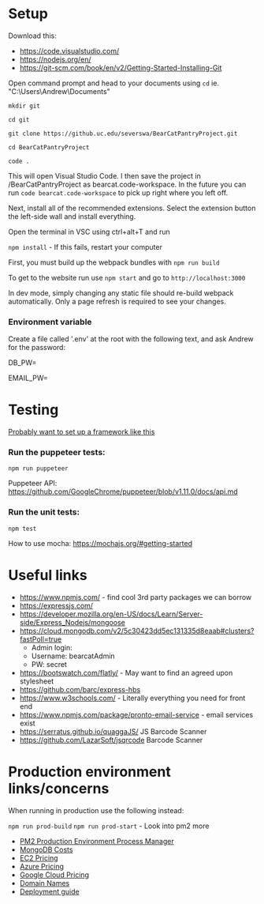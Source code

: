 # Setup

Download this:

- https://code.visualstudio.com/
- https://nodejs.org/en/
- https://git-scm.com/book/en/v2/Getting-Started-Installing-Git

Open command prompt and head to your documents using `cd` ie. "C:\Users\Andrew\Documents"

`mkdir git`

`cd git`

`git clone https://github.uc.edu/severswa/BearCatPantryProject.git`

`cd BearCatPantryProject`

`code .`

This will open Visual Studio Code. I then save the project in /BearCatPantryProject as bearcat.code-workspace. In the future you can run `code bearcat.code-workspace` to pick up right where you left off.

Next, install all of the recommended extensions. Select the extension button the left-side wall and install everything.

Open the terminal in VSC using ctrl+alt+T and run

`npm install` - If this fails, restart your computer

First, you must build up the webpack bundles with `npm run build`

To get to the website run use `npm start`
and go to `http://localhost:3000`

In dev mode, simply changing any static file should re-build webpack automatically. Only a page refresh is required to see your changes.

### Environment variable

Create a file called '.env' at the root with the following text, and ask Andrew for the password:

DB_PW=

EMAIL_PW=

# Testing

[Probably want to set up a framework like this](https://medium.com/@ankit_m/ui-testing-with-puppeteer-and-mocha-part-1-getting-started-b141b2f9e21)

### Run the puppeteer tests:

`npm run puppeteer`

Puppeteer API: https://github.com/GoogleChrome/puppeteer/blob/v1.11.0/docs/api.md

### Run the unit tests:

`npm test`

How to use mocha: https://mochajs.org/#getting-started

# Useful links

- https://www.npmjs.com/ - find cool 3rd party packages we can borrow
- https://expressjs.com/
- https://developer.mozilla.org/en-US/docs/Learn/Server-side/Express_Nodejs/mongoose
- https://cloud.mongodb.com/v2/5c30423dd5ec131335d8eaab#clusters?fastPoll=true
  - Admin login:
  - Username: bearcatAdmin
  - PW: secret
- https://bootswatch.com/flatly/ - May want to find an agreed upon stylesheet
- https://github.com/barc/express-hbs
- https://www.w3schools.com/ - Literally everything you need for front end
- https://www.npmjs.com/package/pronto-email-service - email services exist
- https://serratus.github.io/quaggaJS/ JS Barcode Scanner
- https://github.com/LazarSoft/jsqrcode Barcode Scanner

# Production environment links/concerns

When running in production use the following instead:

`npm run prod-build`
`npm run prod-start` - Look into pm2 more

- [PM2 Production Environment Process Manager](https://github.com/Unitech/pm2)
- [MongoDB Costs](https://cloud.mongodb.com/v2/5c30423dd5ec131335d8eaab#clusters/edit/BearcatPantry)
- [EC2 Pricing](https://aws.amazon.com/ec2/pricing/on-demand/)
- [Azure Pricing](https://azure.microsoft.com/en-us/pricing/details/cloud-services/)
- [Google Cloud Pricing](https://cloud.google.com/appengine/pricing)
- [Domain Names](https://domains.google.com/m/registrar/search?searchTerm=bearcatpantry&hl=en#)
- [Deployment guide](https://medium.com/@Keithweaver_/setting-up-mern-stack-on-aws-ec2-6dc599be4737)
